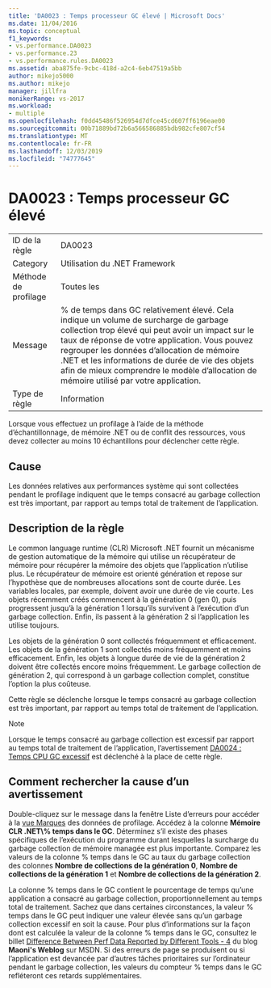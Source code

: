 ```yaml
---
title: 'DA0023 : Temps processeur GC élevé | Microsoft Docs'
ms.date: 11/04/2016
ms.topic: conceptual
f1_keywords:
- vs.performance.DA0023
- vs.performance.23
- vs.performance.rules.DA0023
ms.assetid: aba875fe-9cbc-418d-a2c4-6eb47519a5bb
author: mikejo5000
ms.author: mikejo
manager: jillfra
monikerRange: vs-2017
ms.workload:
- multiple
ms.openlocfilehash: f0dd45486f526954d7dfce45cd607ff6196eae00
ms.sourcegitcommit: 00b71889bd72b6a566586885bdb982cfe807cf54
ms.translationtype: MT
ms.contentlocale: fr-FR
ms.lasthandoff: 12/03/2019
ms.locfileid: "74777645"
---
```

# <a name="da0023-high-gc-cpu-time"></a>DA0023 : Temps processeur GC élevé

|||
|-|-|
|ID de la règle|DA0023|
|Category|Utilisation du .NET Framework|
|Méthode de profilage|Toutes les|
|Message|% de temps dans GC relativement élevé. Cela indique un volume de surcharge de garbage collection trop élevé qui peut avoir un impact sur le taux de réponse de votre application. Vous pouvez regrouper les données d’allocation de mémoire .NET et les informations de durée de vie des objets afin de mieux comprendre le modèle d’allocation de mémoire utilisé par votre application.|
|Type de règle|Information|

 Lorsque vous effectuez un profilage à l’aide de la méthode d’échantillonnage, de mémoire .NET ou de conflit des ressources, vous devez collecter au moins 10 échantillons pour déclencher cette règle.

## <a name="cause"></a>Cause
 Les données relatives aux performances système qui sont collectées pendant le profilage indiquent que le temps consacré au garbage collection est très important, par rapport au temps total de traitement de l’application.

## <a name="rule-description"></a>Description de la règle
 Le common language runtime (CLR) Microsoft .NET fournit un mécanisme de gestion automatique de la mémoire qui utilise un récupérateur de mémoire pour récupérer la mémoire des objets que l’application n’utilise plus. Le récupérateur de mémoire est orienté génération et repose sur l’hypothèse que de nombreuses allocations sont de courte durée. Les variables locales, par exemple, doivent avoir une durée de vie courte. Les objets récemment créés commencent à la génération 0 (gen 0), puis progressent jusqu’à la génération 1 lorsqu’ils survivent à l’exécution d’un garbage collection. Enfin, ils passent à la génération 2 si l’application les utilise toujours.

 Les objets de la génération 0 sont collectés fréquemment et efficacement. Les objets de la génération 1 sont collectés moins fréquemment et moins efficacement. Enfin, les objets à longue durée de vie de la génération 2 doivent être collectés encore moins fréquemment. Le garbage collection de génération 2, qui correspond à un garbage collection complet, constitue l’option la plus coûteuse.

 Cette règle se déclenche lorsque le temps consacré au garbage collection est très important, par rapport au temps total de traitement de l’application.

> [!NOTE]
> Lorsque le temps consacré au garbage collection est excessif par rapport au temps total de traitement de l’application, l’avertissement [DA0024 : Temps CPU GC excessif](../profiling/da0024-excessive-gc-cpu-time.md) est déclenché à la place de cette règle.

## <a name="how-to-investigate-a-warning"></a>Comment rechercher la cause d’un avertissement
 Double-cliquez sur le message dans la fenêtre Liste d’erreurs pour accéder à la [vue Marques](../profiling/marks-view.md) des données de profilage. Accédez à la colonne **Mémoire CLR .NET\\% temps dans le GC**. Déterminez s’il existe des phases spécifiques de l’exécution du programme durant lesquelles la surcharge du garbage collection de mémoire managée est plus importante. Comparez les valeurs de la colonne % temps dans le GC au taux du garbage collection des colonnes **Nombre de collections de la génération 0**, **Nombre de collections de la génération 1** et **Nombre de collections de la génération 2**.

 La colonne % temps dans le GC contient le pourcentage de temps qu’une application a consacré au garbage collection, proportionnellement au temps total de traitement. Sachez que dans certaines circonstances, la valeur % temps dans le GC peut indiquer une valeur élevée sans qu’un garbage collection excessif en soit la cause. Pour plus d’informations sur la façon dont est calculée la valeur de la colonne % temps dans le GC, consultez le billet [Difference Between Perf Data Reported by Different Tools - 4](https://devblogs.microsoft.com/maoni/archive/difference-between-perf-data-reported-by-different-tools-4.aspx) du blog **Maoni's Weblog** sur MSDN. Si des erreurs de page se produisent ou si l’application est devancée par d’autres tâches prioritaires sur l’ordinateur pendant le garbage collection, les valeurs du compteur % temps dans le GC refléteront ces retards supplémentaires.
